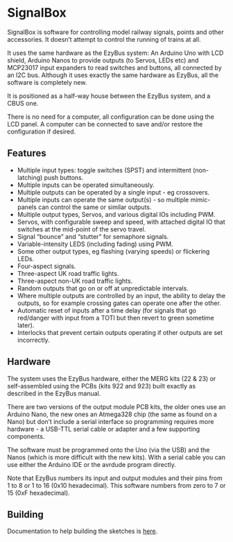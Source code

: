 # SignalBox

SignalBox is software for controlling model railway signals, points and other accessories. It doesn’t attempt to control the running of trains at all. 

It uses the same hardware as the EzyBus system: An Arduino Uno with LCD shield, Arduino Nanos to provide outputs (to Servos, LEDs etc) and MCP23017 input expanders to read switches and buttons, all connected by an I2C bus. Although it uses exactly the same hardware as EzyBus, all the software is completely new.

It is positioned as a half-way house between the EzyBus system, and a CBUS one.

There is no need for a computer, all configuration can be done using the LCD panel. A computer can be connected to save and/or restore the configuration if desired.

## Features

* Multiple input types: toggle switches (SPST) and intermittent (non-latching) push buttons.
* Multiple inputs can be operated simultaneously.
* Multiple outputs can be operated by a single input - eg crossovers.
* Multiple inputs can operate the same output(s) - so multiple mimic-panels can control the same or similar outputs.
* Multiple output types, Servos, and various digital IOs including PWM.
* Servos, with configurable sweep and speed, with attached digital IO that switches at the mid-point of the servo travel.
* Signal “bounce” and “stutter” for semaphore signals.
* Variable-intensity LEDS (including fading) using PWM.
* Some other output types, eg flashing (varying speeds) or flickering LEDs.
* Four-aspect signals.
* Three-aspect UK road traffic lights.
* Three-aspect non-UK road traffic lights.
* Random outputs that go on or off at unpredictable intervals.
* Where multiple outputs are controlled by an input, the ability to delay the outputs, so for example crossing gates can operate one after the other.
* Automatic reset of inputs after a time delay (for signals that go red/danger with input from a TOTI but then revert to green sometime later).
* Interlocks that prevent certain outputs operating if other outputs are set incorrectly.

## Hardware
The system uses the EzyBus hardware, either the MERG kits (22 & 23) or self-assembled using the PCBs (kits 922 and 923) built exactly as described in the EzyBus manual.

There are two versions of the output module PCB kits, the older ones use an Arduino Nano, the new ones an Atmega328 chip (the same as found on a Nano) but don’t include a serial interface so programming requires more hardware - a USB-TTL serial cable or adapter and a few supporting components.

The software must be programmed onto the Uno (via the USB) and the Nanos (which is more difficult with the new kits). With a serial cable you can use either the Arduino IDE or the avrdude program directly.

Note that EzyBus numbers its input and output modules and their pins from 1 to 8 or 1 to 16 (0x10 hexadecimal). This software numbers from zero to 7 or 15 (0xF hexadecimal).

## Building

Documentation to help building the sketches is [here](Build.md).
